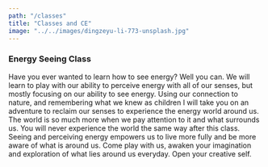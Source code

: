 ```yaml
---
path: "/classes"
title: "Classes and CE"
image: "../../images/dingzeyu-li-773-unsplash.jpg"
---
```


### Energy Seeing Class

Have you ever wanted to learn how to see energy? Well you can. We will learn to play with our ability to perceive energy with all of our senses, but mostly focusing on our ability to see energy. Using our connection to nature, and remembering what we knew as children I will take you on an adventure to reclaim our senses to experience the energy world around us. The world is so much more when we pay attention to it and what surrounds us. You will never experience the world the same way after this class. Seeing and perceiving energy empowers us to live more fully and be more aware of what is around us. Come play with us, awaken your imagination and exploration of what lies around us everyday. Open your creative self.
